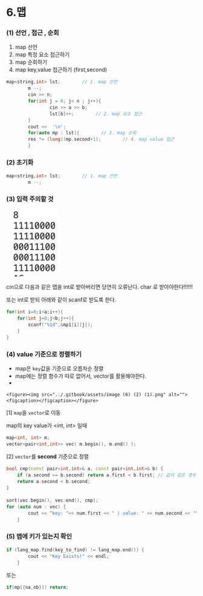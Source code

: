 # 6.맵



### (1) 선언 , 접근 , 순회

1. map 선언
2. map 특정 요소 접근하기&#x20;
3. map 순회하기
4. map key,value 접근하기 (first,second)

```cpp
map<string,int> lst;        // 1. map 선언
        m --;
        cin >> n;
        for(int j = 0; j< n ; j++){
                cin >> a >> b;
                lst[b]++;        // 2. map 요소 접근
        }
        cout <<  '\n';
        for(auto mp : lst){        // 3. map 순회
        res *= (long)(mp.second+1);        // 4. map value 접근
        }
```

### (2) 초기화

```cpp
map<string,int> lst;        // 1. map 선언
        m --;
```

### (3) 입력 주의할 것

![](<../.gitbook/assets/image (3) (2).png>)

cin으로 다음과 같은 맵을 int로 받아버리면 당연히 오류난다. char 로 받아야한다!!!!!!

또는 int로 받되 아래와 같이 scanf로 받도록 한다.

```cpp
for(int i=0;i<a;i++){
    for(int j=0;j<b;j++){
        scanf("%1d",&mp1[i][j]);
    }
}
```

### (4) value 기준으로 정렬하기

* map은 `key`값을 기준으로 오름차순 정렬
* map에는 정렬 함수가 따로 없어서, vector를 활용해야한다.
*

    <figure><img src="../.gitbook/assets/image (6) (2) (1).png" alt=""><figcaption></figcaption></figure>



\[1] `map`을 `vector`로 이동

map의 key value가 \<int, int> 일때

```cpp
map<int, int> m;
vector<pair<int,int>> vec( m.begin(), m.end() );
```

\[2] `vector`를 **second** 기준으로 정렬

```cpp
bool cmp(const pair<int,int>& a, const pair<int,int>& b) {
	if (a.second == b.second) return a.first < b.first; // 값이 같은 경우에도 어떻게 비교 진행할건지 정할 수 있다.
	return a.second < b.second;
}

sort(vec.begin(), vec.end(), cmp);
for (auto num : vec) {
		cout << "key: "<< num.first << " | value: " << num.second << "\n";
	}

```

### (5) 맵에 키가 있는지 확인

```cpp
if (lang_map.find(key_to_find) != lang_map.end()) {
        cout << "Key Exists!" << endl;
    }
```

또는

```cpp
if(mp[{na,nb}]) return;
```
